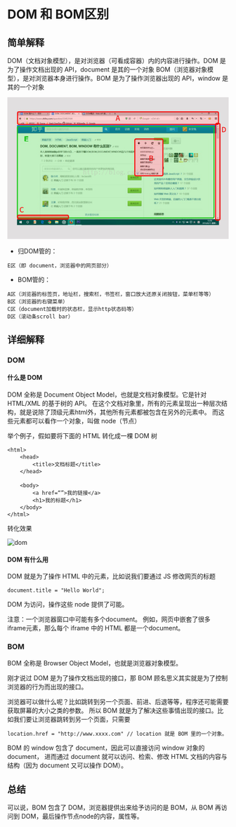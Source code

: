 # DOM 和 BOM区别

## 简单解释

DOM（文档对象模型），是对浏览器（可看成容器）内的内容进行操作。DOM 是为了操作文档出现的 API，document 是其的一个对象
BOM（浏览器对象模型），是对浏览器本身进行操作。BOM 是为了操作浏览器出现的 API，window 是其的一个对象

![demo](../image/DOM_VS_BOM_1.png)

- 归DOM管的：

```
E区（即 document，浏览器中的网页部分）
```

- BOM管的：

```
A区（浏览器的标签页，地址栏，搜索栏，书签栏，窗口放大还原关闭按钮，菜单栏等等）
B区（浏览器的右键菜单）
C区（document加载时的状态栏，显示http状态码等）
D区（滚动条scroll bar）
```

## 详细解释

### DOM

#### 什么是 DOM

DOM 全称是 Document Object Model，也就是文档对象模型。它是针对 HTML/XML 的基于树的 API。
在这个文档对象里，所有的元素呈现出一种层次结构，就是说除了顶级元素html外，其他所有元素都被包含在另外的元素中。
而这些元素都可以看作一个对象，叫做 node（节点）

举个例子，假如要将下面的 HTML 转化成一棵 DOM 树

```
<html>
    <head>
        <title>文档标题</title>
    </head>

    <body>
        <a href=“”>我的链接</a>
        <h1>我的标题</h1>
    </body>
</html>
```

转化效果

![dom](../image/DOM_VS_BOM_2.jpg)

#### DOM 有什么用

DOM 就是为了操作 HTML 中的元素，比如说我们要通过 JS 修改网页的标题

```
document.title = "Hello World";
```

DOM 为访问，操作这些 node 提供了可能。

注意：一个浏览器窗口中可能有多个document。
例如，网页中嵌套了很多iframe元素，那么每个 iframe 中的 HTML 都是一个document。

### BOM

BOM 全称是 Browser Object Model，也就是浏览器对象模型。

刚才说过 DOM 是为了操作文档出现的接口，那 BOM 顾名思义其实就是为了控制浏览器的行为而出现的接口。

浏览器可以做什么呢？比如跳转到另一个页面、前进、后退等等，程序还可能需要获取屏幕的大小之类的参数。
所以 BOM 就是为了解决这些事情出现的接口。比如我们要让浏览器跳转到另一个页面，只需要

```
location.href = "http://www.xxxx.com" // location 就是 BOM 里的一个对象。
```

BOM 的 window 包含了 document，因此可以直接访问 window 对象的 document，
进而通过 document 就可以访问、检索、修改 HTML 文档的内容与结构（因为 document 又可以操作 DOM）。

## 总结

可以说，BOM 包含了 DOM，浏览器提供出来给予访问的是 BOM，从 BOM 再访问到 DOM，最后操作节点node的内容，属性等。
